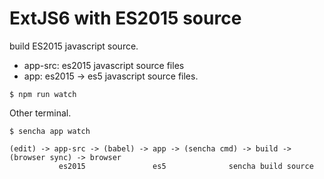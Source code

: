 # ExtJS6 with ES2015 source

build ES2015 javascript source.

- app-src: es2015 javascript source files
- app:  es2015 -> es5 javascript source files.

```
$ npm run watch
```

Other terminal.
```
$ sencha app watch
```

```
(edit) -> app-src -> (babel) -> app -> (sencha cmd) -> build -> (browser sync) -> browser
           es2015               es5              sencha build source
```
